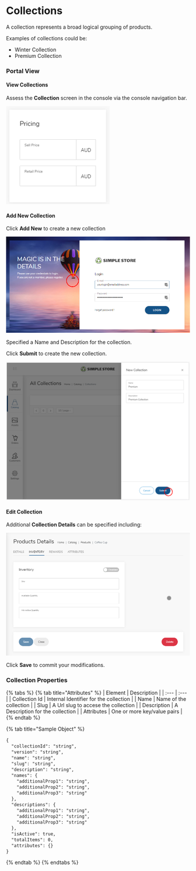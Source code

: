 # Collections

A collection represents a broad logical grouping of products.

Examples of collections could be:

* Winter Collection
* Premium Collection

### Portal View

#### View Collections

Assess the **Collection** screen in the console via the console navigation bar.

![](../.gitbook/assets/image%20%2825%29.png)



#### Add New Collection

Click **Add New** to create a new collection

![](../.gitbook/assets/image%20%285%29.png)

Specified a Name and Description for the collection.

Click **Submit** to create the new collection.

![](../.gitbook/assets/image.png)



#### Edit Collection

Additional **Collection Details** can be specified including:

![](../.gitbook/assets/image%20%2812%29.png)

Click **Save** to commit your modifications.

### Collection Properties

{% tabs %}
{% tab title="Attributes" %}
| Element | Description |
| :--- | :--- |
| Collection Id | Internal Identifier for the collection |
| Name | Name of the collection |
| Slug | A Url slug to accese the collection |
| Description | A Description for the collection |
| Attributes | One or more key/value pairs |
{% endtab %}

{% tab title="Sample Object" %}
```text
{
  "collectionId": "string",
  "version": "string",
  "name": "string",
  "slug": "string",
  "description": "string",
  "names": {
    "additionalProp1": "string",
    "additionalProp2": "string",
    "additionalProp3": "string"
  },
  "descriptions": {
    "additionalProp1": "string",
    "additionalProp2": "string",
    "additionalProp3": "string"
  },
  "isActive": true,
  "totalItems": 0,
  "attributes": {}
}
```
{% endtab %}
{% endtabs %}



